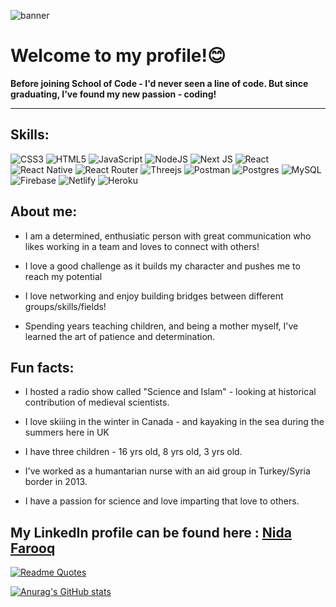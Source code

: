 ![banner](https://user-images.githubusercontent.com/93179741/164274542-23f77224-5099-49e6-b737-1e2d6b98f90a.png)


   Welcome to my profile!:blush:
   ===================================
 

 **Before joining School of Code - I'd never seen a line of code. But since graduating, I've found my new passion - coding!**


 ---------------------------------------------------------------------------------------------------------------

**Skills:**
-----------
![CSS3](https://img.shields.io/badge/css3-%231572B6.svg?style=for-the-badge&logo=css3&logoColor=white)
![HTML5](https://img.shields.io/badge/html5-%23E34F26.svg?style=for-the-badge&logo=html5&logoColor=white)
![JavaScript](https://img.shields.io/badge/javascript-%23323330.svg?style=for-the-badge&logo=javascript&logoColor=%23F7DF1E)
![NodeJS](https://img.shields.io/badge/node.js-6DA55F?style=for-the-badge&logo=node.js&logoColor=white)
![Next JS](https://img.shields.io/badge/Next-black?style=for-the-badge&logo=next.js&logoColor=white)
![React](https://img.shields.io/badge/react-%2320232a.svg?style=for-the-badge&logo=react&logoColor=%2361DAFB)
![React Native](https://img.shields.io/badge/react_native-%2320232a.svg?style=for-the-badge&logo=react&logoColor=%2361DAFB)
![React Router](https://img.shields.io/badge/React_Router-CA4245?style=for-the-badge&logo=react-router&logoColor=white)
![Threejs](https://img.shields.io/badge/threejs-black?style=for-the-badge&logo=three.js&logoColor=white)
![Postman](https://img.shields.io/badge/Postman-FF6C37?style=for-the-badge&logo=postman&logoColor=white)
![Postgres](https://img.shields.io/badge/postgres-%23316192.svg?style=for-the-badge&logo=postgresql&logoColor=white)
![MySQL](https://img.shields.io/badge/mysql-%2300f.svg?style=for-the-badge&logo=mysql&logoColor=white)
![Firebase](https://img.shields.io/badge/firebase-%23039BE5.svg?style=for-the-badge&logo=firebase)
![Netlify](https://img.shields.io/badge/netlify-%23000000.svg?style=for-the-badge&logo=netlify&logoColor=#00C7B7)
![Heroku](https://img.shields.io/badge/heroku-%23430098.svg?style=for-the-badge&logo=heroku&logoColor=white)










About me:
---------

* I am a determined, enthusiatic person with great communication who likes working in a team and loves to connect with others!

* I love a good challenge as it builds my character and pushes me to reach my potential

* I love networking and enjoy building bridges between different groups/skills/fields!

* Spending years teaching children, and being a mother myself, I've learned the art of patience and determination.


Fun facts:
----------


* I hosted a radio show  called "Science and Islam" - looking at historical contribution of medieval scientists.

* I love skiiing in the winter in Canada - and kayaking in the sea during the summers here in UK

* I have three children - 16 yrs old, 8 yrs old, 3 yrs old.

* I've worked as a humantarian nurse with an aid group in Turkey/Syria border in 2013. 

* I have a passion for science and love imparting that love to others. 


**My LinkedIn profile can be found here : [Nida Farooq](https://www.linkedin.com/in/nida-f-982230234/)**
---------------------------------------------------------------------

[![Readme Quotes](https://quotes-github-readme.vercel.app/api?type=horizontal&theme=dark)](https://github.com/piyushsuthar/github-readme-quotes)

[![Anurag's GitHub stats](https://github-readme-stats.vercel.app/api?username=nadacoder2021)](https://github.com/anuraghazra/github-readme-stats)

